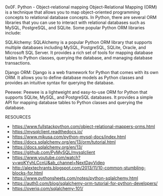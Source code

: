 0x0F. Python - Object-relational mapping
Object-Relational Mapping (ORM) is a technique that allows you to map object-oriented programming concepts to relational database concepts. In Python, there are several ORM libraries that you can use to interact with relational databases such as MySQL, PostgreSQL, and SQLite. Some popular Python ORM libraries include:

SQLAlchemy: SQLAlchemy is a popular Python ORM library that supports multiple databases including MySQL, PostgreSQL, SQLite, Oracle, and Microsoft SQL Server. It provides a rich set of tools for mapping database tables to Python classes, querying the database, and managing database transactions.

Django ORM: Django is a web framework for Python that comes with its own ORM. It allows you to define database models as Python classes and provides an intuitive syntax for querying the database.

Peewee: Peewee is a lightweight and easy-to-use ORM for Python that supports SQLite, MySQL, and PostgreSQL databases. It provides a simple API for mapping database tables to Python classes and querying the database.

RESOURCES
* https://www.fullstackpython.com/object-relational-mappers-orms.html
* https://mysqlclient.readthedocs.io/
* https://www.mikusa.com/python-mysql-docs/index.html
* https://docs.sqlalchemy.org/en/13/orm/tutorial.html
* https://docs.sqlalchemy.org/en/13/
* https://github.com/PyMySQL/mysqlclient
* https://www.youtube.com/watch?v=woKYyhLCcnU&ab_channel=NextDayVideo
* http://alextechrants.blogspot.com/2013/11/10-common-stumbling-blocks-for.html
* https://www.pythonsheets.com/notes/python-sqlalchemy.html
* https://auth0.com/blog/sqlalchemy-orm-tutorial-for-python-developers/
* https://overiq.com/sqlalchemy-101/
